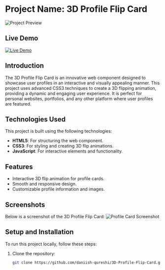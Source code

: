 # Project Name: 3D Profile Flip Card

![Project Preview](https://link-to-your-image.jpg)

## Live Demo
[![Live Demo](https://img.shields.io/badge/Live-Demo-green)](https://daniish-qureshi.github.io/3D-Profile-Flip-Card/)

## Introduction
The 3D Profile Flip Card is an innovative web component designed to showcase user profiles in an interactive and visually appealing manner. This project uses advanced CSS3 techniques to create a 3D flipping animation, providing a dynamic and engaging user experience. It is perfect for personal websites, portfolios, and any other platform where user profiles are featured.

## Technologies Used
This project is built using the following technologies:
- **HTML5**: For structuring the web component.
- **CSS3**: For styling and creating 3D flip animations.
- **JavaScript**: For interactive elements and functionality.

## Features
- Interactive 3D flip animation for profile cards.
- Smooth and responsive design.
- Customizable profile information and images.

## Screenshots
Below is a screenshot of the 3D Profile Flip Card:
![Profile Card Screenshot](https://link-to-your-profile-card-screenshot.jpg)

## Setup and Installation
To run this project locally, follow these steps:
1. Clone the repository:
   ```bash
   git clone https://github.com/daniish-qureshi/3D-Profile-Flip-Card.git

